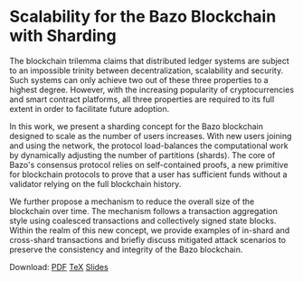 # Scalability for the Bazo Blockchain with Sharding
The blockchain trilemma claims that distributed ledger systems are subject to an impossible trinity between decentralization, scalability and security. Such systems can only achieve two out of these three properties to a highest degree. However, with the increasing popularity of cryptocurrencies and smart contract platforms, all three properties are required to its full extent in order to facilitate future adoption. 

In this work, we present a sharding concept for the Bazo blockchain designed to scale as the number of users increases. With new users joining and using the network, the protocol load-balances the computational work by dynamically adjusting the number of partitions (shards). The core of Bazo's consensus protocol relies on self-contained proofs, a new primitive for blockchain protocols to prove that a user has sufficient funds without a validator relying on the full blockchain history. 

We further propose a mechanism to reduce the overall size of the blockchain over time. The mechanism follows a transaction aggregation style using coalesced transactions and collectively signed state blocks. Within the realm of this new concept, we provide examples of in-shard and cross-shard transactions and briefly discuss mitigated attack scenarios to preserve the consistency and integrity of the Bazo blockchain.

Download: [PDF](./main.pdf) [TeX](./main.tex) [Slides](./slides.pdf)

